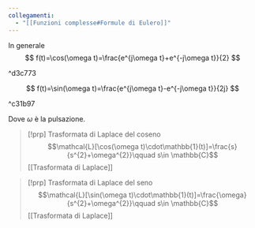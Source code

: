 ```yaml
---
collegamenti:
  - "[[Funzioni complesse#Formule di Eulero]]"
---
```

In generale
$$
f(t)=\cos(\omega t)=\frac{e^{j\omega t}+e^{-j\omega t}}{2}
$$

^d3c773

$$
f(t)=\sin(\omega t)=\frac{e^{j\omega t}-e^{-j\omega t}}{2j}
$$

^c31b97

Dove $\omega$ è la pulsazione.

>[!prp] Trasformata di Laplace del coseno
>$$\mathcal{L}[\cos(\omega t)\cdot\mathbb{1}(t)]=\frac{s}{s^{2}+\omega^{2}}\qquad s\in \mathbb{C}$$
>[[Trasformata di Laplace]]

>[!prp] Trasformata di Laplace del seno
>$$\mathcal{L}[\sin(\omega t)\cdot\mathbb{1}(t)]=\frac{\omega}{s^{2}+\omega^{2}}\qquad s\in \mathbb{C}$$
>[[Trasformata di Laplace]]

